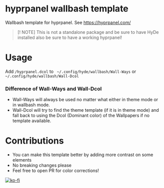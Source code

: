 # hyprpanel wallbash template
Wallbash template for hyprpanel. See https://hyprpanel.com/

>[! NOTE] This is not a standalone package and be sure to have HyDe installed also be sure to have a working hyprpanel!

# Usage
Add `/hyprpanel.dcol` to ` ~/.config/hyde/wallbash/Wall-Ways` or `~/.config/hyde/wallbash/Wall-Dcol` 

### Difference of Wall-Ways and Wall-Dcol 

* Wall-Ways will always be used no matter what either in theme mode or in wallbash mode.
* Wall-Dcol will try to find the theme template (if it is in theme mode) and fall back to using the Dcol (Dominant color) of the Wallpapers if no template available.

# Contributions
* You can make this template better by adding more contrast on some elements
* No breaking changes please
* Feel free to open PR for color corrections!
 
 [![ko-fi](https://ko-fi.com/img/githubbutton_sm.svg)](https://ko-fi.com/A0A3TECUZ) 
